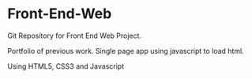 # Front-End-Web

Git Repository for Front End Web Project.

Portfolio of previous work. Single page app using javascript to load html.

Using HTML5, CSS3 and Javascript